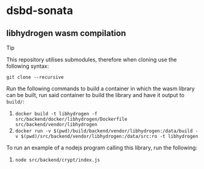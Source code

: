 # dsbd-sonata

## libhydrogen wasm compilation

>[!TIP]
> This repository utilises submodules, therefore when cloning use the following syntax:
>```
>git clone --recursive
>```

Run the following commands to build a container in which the wasm library can be built, run said container to build the library and have it output to `build/`:

1. `docker build -t libhydrogen -f src/backend/docker/libhydrogen/Dockerfile src/backend/vendor/libhydrogen`
2. `docker run -v $(pwd)/build/backend/vendor/libhydrogen:/data/build -v $(pwd)/src/backend/vendor/libhydrogen:/data/src:ro -t libhydrogen`

To run an example of a nodejs program calling this library, run the following:

1. `node src/backend/crypt/index.js`